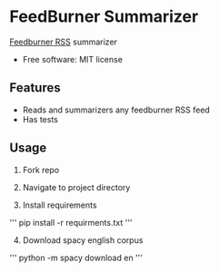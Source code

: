 # FeedBurner Summarizer
[Feedburner RSS](https://feedburner.google.com/) summarizer
* Free software: MIT license

## Features
* Reads and summarizers any feedburner RSS feed
* Has tests

Usage
-----
1) Fork repo

2) Navigate to project directory

3) Install requirements

'''
pip install -r requirments.txt
'''

4) Download spacy english corpus

'''
python -m spacy download en
'''
